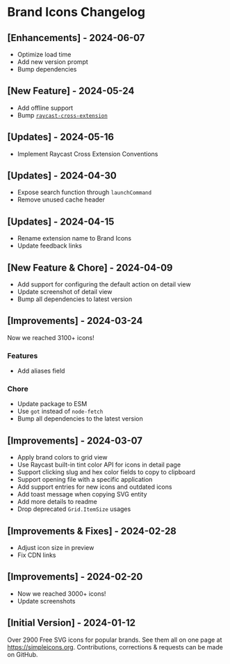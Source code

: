 # Brand Icons Changelog

## [Enhancements] - 2024-06-07

- Optimize load time
- Add new version prompt
- Bump dependencies

## [New Feature] - 2024-05-24

- Add offline support
- Bump [`raycast-cross-extension`](https://github.com/LitoMore/raycast-cross-extension-conventions)

## [Updates] - 2024-05-16

- Implement Raycast Cross Extension Conventions

## [Updates] - 2024-04-30

- Expose search function through `launchCommand`
- Remove unused cache header

## [Updates] - 2024-04-15

- Rename extension name to Brand Icons
- Update feedback links

## [New Feature & Chore] - 2024-04-09

- Add support for configuring the default action on detail view
- Update screenshot of detail view
- Bump all dependencies to latest version

## [Improvements] - 2024-03-24

Now we reached 3100+ icons!

### Features

- Add aliases field

### Chore

- Update package to ESM
- Use `got` instead of `node-fetch`
- Bump all dependencies to the latest version

## [Improvements] - 2024-03-07

- Apply brand colors to grid view
- Use Raycast built-in tint color API for icons in detail page
- Support clicking slug and hex color fields to copy to clipboard
- Support opening file with a specific application
- Add support entries for new icons and outdated icons
- Add toast message when copying SVG entity
- Add more details to readme
- Drop deprecated `Grid.ItemSize` usages

## [Improvements & Fixes] - 2024-02-28

- Adjust icon size in preview
- Fix CDN links

## [Improvements] - 2024-02-20

- Now we reached 3000+ icons!
- Update screenshots

## [Initial Version] - 2024-01-12

Over 2900 Free SVG icons for popular brands. See them all on one page at https://simpleicons.org. Contributions, corrections & requests can be made on GitHub.
